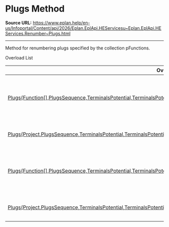 # Plugs Method

**Source URL:** https://www.eplan.help/en-us/Infoportal/Content/api/2026/Eplan.EplApi.HEServicesu~Eplan.EplApi.HEServices.Renumber~Plugs.html

---

Method for renumbering plugs specified by the collection pFunctions.

Overload List

| Overload | Description |
| --- | --- |
| [Plugs(Function[],PlugsSequence,TerminalsPotential,TerminalsPotential,TerminalsPotential,Boolean,String,Int32,Int32,Boolean,Boolean)](topic1438.html) | Method for renumbering plugs specified by the collection pFunctions. |
| [Plugs(Project,PlugsSequence,TerminalsPotential,TerminalsPotential,TerminalsPotential,Boolean,String,Int32,Int32,Boolean,Boolean)](topic1439.html) | Method for renumbering plugs of a project. |
| [Plugs(Function[],PlugsSequence,TerminalsPotential,TerminalsPotential,TerminalsPotential,Boolean,String,Int32,Int32)](topic1440.html) | Method for renumbering plugs specified by the collection pFunctions. |
| [Plugs(Project,PlugsSequence,TerminalsPotential,TerminalsPotential,TerminalsPotential,Boolean,String,Int32,Int32)](topic1441.html) | Method for renumbering plugs of a project. |
